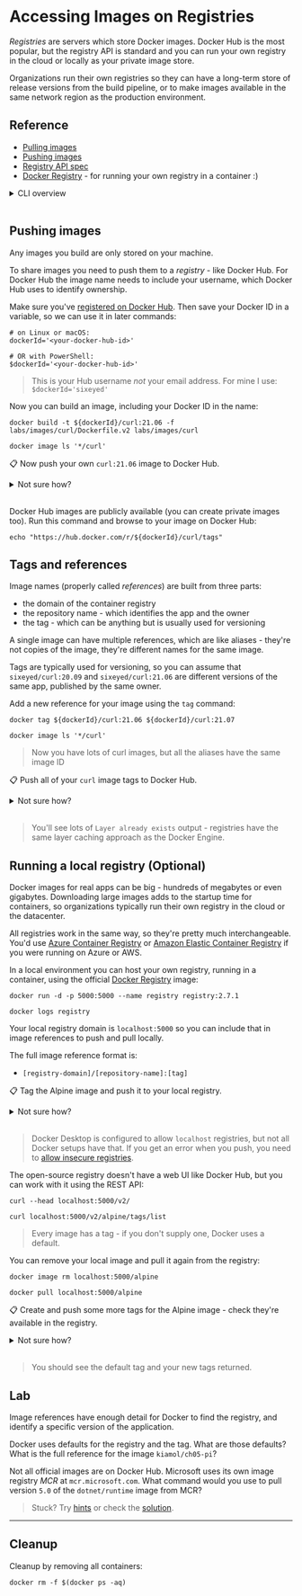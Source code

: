 
# Accessing Images on Registries

*Registries* are servers which store Docker images. Docker Hub is the most popular, but the registry API is standard and you can run your own registry in the cloud or locally as your private image store.

Organizations run their own registries so they can have a long-term store of release versions from the build pipeline, or to make images available in the same network region as the production environment.

## Reference

- [Pulling images](https://docs.docker.com/engine/reference/commandline/image_pull/)
- [Pushing images](https://docs.docker.com/engine/reference/commandline/image_push/)
- [Registry API spec](https://github.com/opencontainers/distribution-spec/blob/main/spec.md#endpoints)
- [Docker Registry](https://docs.docker.com/registry/) - for running your own registry in a container :)

<details>
  <summary>CLI overview</summary>

It's still `image` commands to work with registries. The most popular commands have aliases:

```
docker image --help

docker pull --help

docker push --help

docker tag --help
```

</details><br/>


## Pushing images

Any images you build are only stored on your machine.

To share images you need to push them to a *registry* - like Docker Hub. For Docker Hub the image name needs to include your username, which Docker Hub uses to identify ownership.

Make sure you've [registered on Docker Hub](https://hub.docker.com/signup/). Then save your Docker ID in a variable, so we can use it in later commands:

```
# on Linux or macOS:
dockerId='<your-docker-hub-id>'

# OR with PowerShell:
$dockerId='<your-docker-hub-id>'
```

> This is your Hub username *not* your email address. For mine I use: `$dockerId='sixeyed'`

Now you can build an image, including your Docker ID in the  name:

```
docker build -t ${dockerId}/curl:21.06 -f labs/images/curl/Dockerfile.v2 labs/images/curl

docker image ls '*/curl'
```

📋 Now push your own `curl:21.06` image to Docker Hub.

<details>
  <summary>Not sure how?</summary>

```
# log in if you haven't already:
docker login -u ${dockerId}

# push your image:
docker push ${dockerId}/curl:21.06
```

</details><br/>

Docker Hub images are publicly available (you can create private images too). Run this command and browse to your image on Docker Hub:

```
echo "https://hub.docker.com/r/${dockerId}/curl/tags"
```

## Tags and references

Image names (properly called *references*) are built from three parts:

- the domain of the container registry
- the repository name - which identifies the app and the owner
- the tag - which can be anything but is usually used for versioning

A single image can have multiple references, which are like aliases - they're not copies of the image, they're different names for the same image.

Tags are typically used for versioning, so you can assume that `sixeyed/curl:20.09` and `sixeyed/curl:21.06` are different versions of the same app, published by the same owner.

Add a new reference for your image using the `tag` command:

```
docker tag ${dockerId}/curl:21.06 ${dockerId}/curl:21.07

docker image ls '*/curl'
```

> Now you have lots of curl images, but all the aliases have the same image ID

📋 Push all of your `curl` image tags to Docker Hub.

<details>
  <summary>Not sure how?</summary>

```
# you can push individual tags:
docker push ${dockerId}/curl:21.07

# or all local tags for the repository:
docker push --all-tags ${dockerId}/curl
```

</details><br/>

> You'll see lots of `Layer already exists` output - registries have the same layer caching approach as the Docker Engine.

## Running a local registry (Optional)

Docker images for real apps can be big - hundreds of megabytes or even gigabytes. Downloading large images adds to the startup time for containers, so organizations typically run their own registry in the cloud or the datacenter.

All registries work in the same way, so they're pretty much interchangeable. You'd use [Azure Container Registry](https://azure.microsoft.com/en-gb/services/container-registry/) or [Amazon Elastic Container Registry](https://aws.amazon.com/ecr/) if you were running on Azure or AWS. 

In a local environment you can host your own registry, running in a container, using the official [Docker Registry](https://hub.docker.com/_/registry) image:

```
docker run -d -p 5000:5000 --name registry registry:2.7.1

docker logs registry
```

Your local registry domain is `localhost:5000` so you can include that in image references to push and pull locally.

The full image reference format is:

- `[registry-domain]/[repository-name]:[tag]`

📋 Tag the Alpine image and push it to your local registry.

<details>
  <summary>Not sure how?</summary>

```
# the tag command creates an alias, which can include the registry domain:
docker tag alpine localhost:5000/alpine

# pushing a tag with a domain in the reference tells Docker which registry to use:
docker push localhost:5000/alpine
```

</details><br/>

> Docker Desktop is configured to allow `localhost` registries, but not all Docker setups have that. If you get an error when you push, you need to [allow insecure registries](https://docs.docker.com/registry/insecure/#deploy-a-plain-http-registry).

The open-source registry doesn't have a web UI like Docker Hub, but you can work with it using the REST API:

```
curl --head localhost:5000/v2/

curl localhost:5000/v2/alpine/tags/list
```

> Every image has a tag - if you don't supply one, Docker uses a default.

You can remove your local image and pull it again from the registry:

```
docker image rm localhost:5000/alpine

docker pull localhost:5000/alpine
```

📋 Create and push some more tags for the Alpine image - check they're available in the registry.

<details>
  <summary>Not sure how?</summary>

```
# you can use any string in the image tag:
docker tag alpine localhost:5000/alpine:21.07

docker tag alpine localhost:5000/alpine:local

docker push --all-tags localhost:5000/alpine

curl localhost:5000/v2/alpine/tags/list
```

</details><br/>

> You should see the default tag and your new tags returned.

## Lab

Image references have enough detail for Docker to find the registry, and identify a specific version of the application. 

Docker uses defaults for the registry and the tag. What are those defaults? What is the full reference for the image `kiamol/ch05-pi`?

Not all official images are on Docker Hub. Microsoft uses its own image registry *MCR* at `mcr.microsoft.com`. What command would you use to pull version `5.0` of the `dotnet/runtime` image from MCR?

> Stuck? Try [hints](hints.md) or check the [solution](solution.md).
___
## Cleanup

Cleanup by removing all containers:

```
docker rm -f $(docker ps -aq)
```
